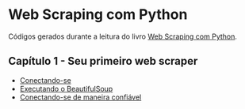 # Web Scraping com Python

Códigos gerados durante a leitura do livro [Web Scraping com Python](https://books.google.com.br/books?id=x3tWCgAAQBAJ&lpg=PP1&dq=isbn%3A8575224476&hl=pt-BR&pg=PP1#v=onepage&q&f=false).

## Capítulo 1 - Seu primeiro web scraper

* [Conectando-se](/cap-01/scrapetest.py)
* [Executando o BeautifulSoup](/cap-01/exercise1.py)
* [Conectando-se de maneira confiável](/cap-01/exercise2.py)